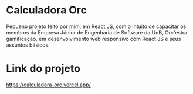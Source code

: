 # Calculadora Orc

 Pequeno projeto feito por mim, em React JS, com o intuito de capacitar os membros da Empresa Júnior de Engenharia de Software da UnB, Orc'estra gamificação, em desenvolvimento web responsivo com React JS e seus assuntos básicos. 

# Link do projeto 
 https://calculadora-orc.vercel.app/
 
